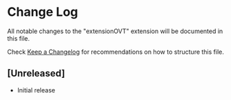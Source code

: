 # Change Log

All notable changes to the "extensionOVT" extension will be documented in this file.

Check [Keep a Changelog](http://keepachangelog.com/) for recommendations on how to structure this file.

## [Unreleased]

- Initial release